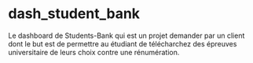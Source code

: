 # dash_student_bank
Le dashboard de Students-Bank qui  est un projet demander par un client dont le but est de permettre au étudiant de télécharchez des épreuves universitaire de leurs choix contre une rénumération.
